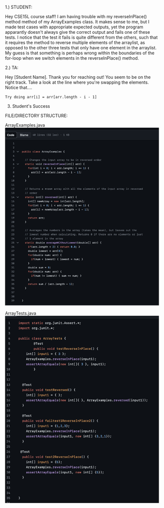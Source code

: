 1.) STUDENT:

Hey CSE15L course staff!
  I am having trouble with my reverseInPlace() method method of my ArrayExamples class. It makes sense to me, but I made test cases with appropriate expected outputs, yet the program apparantly doesn't always give the correct output and fails one of these tests. I notice that the test it fails is quite different from the others, such that it requires the method to reverse multiple elements of the arraylist, as opposed to the other three tests that only have one element in the arraylist. My guess is that something is perhaps wrong within the boundaries of the for-loop when we switch elements in the reverseInPlace() method.

2.) TA:

  Hey [Student Name].
    Thank you for reaching out! You seem to be on the right track. Take a look at the line where you're swapping the elements. Notice that....

    Try doing arr[i] = arr[arr.length - i - 1]

    


3) Student's Success






FILE/DIRECTORY STRUCTURE:



ArrayExamples.java
  ![Image](ArrayExamples)


ArrayTests.java
  ![Image](ArrayTests)


